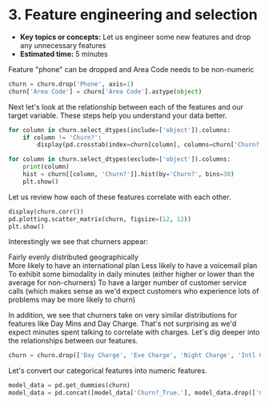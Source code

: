 # 3. Feature engineering and selection

* **Key topics or concepts:** Let us engineer some new features and drop any unnecessary features
* **Estimated time:** 5 minutes

Feature "phone" can be dropped and Area Code needs to be non-numeric

```python
churn = churn.drop('Phone', axis=1)
churn['Area Code'] = churn['Area Code'].astype(object)
```

Next let's look at the relationship between each of the features and our target variable.
These steps help you understand your data better.

```python
for column in churn.select_dtypes(include=['object']).columns:
    if column != 'Churn?':
        display(pd.crosstab(index=churn[column], columns=churn['Churn?'], normalize='columns'))

for column in churn.select_dtypes(exclude=['object']).columns:
    print(column)
    hist = churn[[column, 'Churn?']].hist(by='Churn?', bins=30)
    plt.show()
```

Let us review how each of these features correlate with each other.

```python
display(churn.corr())
pd.plotting.scatter_matrix(churn, figsize=(12, 12))
plt.show()
```

Interestingly we see that churners appear:

Fairly evenly distributed geographically    
More likely to have an international plan
Less likely to have a voicemail plan
To exhibit some bimodality in daily minutes (either higher or lower than the average for non-churners)
To have a larger number of customer service calls (which makes sense as we'd expect customers who experience lots of problems may be more likely to churn)

In addition, we see that churners take on very similar distributions for features like Day Mins and Day Charge. That's not surprising as we'd expect minutes spent talking to correlate with charges. Let's dig deeper into the relationships between our features.

```python
churn = churn.drop(['Day Charge', 'Eve Charge', 'Night Charge', 'Intl Charge'], axis=1)
```

Let's convert our categorical features into numeric features.

```python
model_data = pd.get_dummies(churn)
model_data = pd.concat([model_data['Churn?_True.'], model_data.drop(['Churn?_False.', 'Churn?_True.'], axis=1)], axis=1)
```